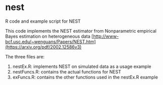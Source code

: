 # nest
R code and example script for NEST

This code implements the NEST estimator from 
Nonparametric empirical Bayes estimation on heterogeneous data
[http://www-bcf.usc.edu/~wenguans/Papers/NEST.htm](https://arxiv.org/pdf/2002.12586v3)

The three files are:

1. nestEx.R: implements NEST on simulated data as a usage example
2. nestFuncs.R: contains the actual functions for NEST
3. exFuncs.R: contains the other functions used in the nestEx.R example
